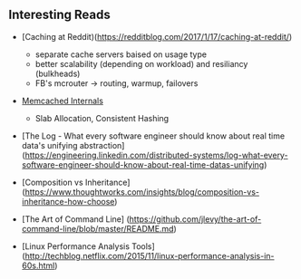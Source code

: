 ## Interesting Reads
- [Caching at Reddit)(https://redditblog.com/2017/1/17/caching-at-reddit/)
  - separate cache servers baised on usage type
  - better scalability (depending on workload) and resiliancy (bulkheads)
  - FB's mcrouter -> routing, warmup, failovers
  
- [Memcached Internals](https://www.adayinthelifeof.nl/2011/02/06/memcache-internals/)
  - Slab Allocation, Consistent Hashing

- [The Log - What every software engineer should know about real time data's unifying abstraction] (https://engineering.linkedin.com/distributed-systems/log-what-every-software-engineer-should-know-about-real-time-datas-unifying)

- [Composition vs Inheritance] (https://www.thoughtworks.com/insights/blog/composition-vs-inheritance-how-choose)

- [The Art of Command Line] (https://github.com/jlevy/the-art-of-command-line/blob/master/README.md)

- [Linux Performance Analysis Tools] (http://techblog.netflix.com/2015/11/linux-performance-analysis-in-60s.html)

